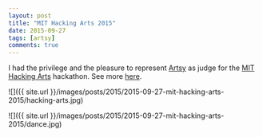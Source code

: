 ```yaml
---
layout: post
title: "MIT Hacking Arts 2015"
date: 2015-09-27
tags: [artsy]
comments: true
---
```

I had the privilege and the pleasure to represent [Artsy](https://www.artsy.net) as judge for the [MIT Hacking Arts](http://www.hackingarts.com) hackathon. See more [here](http://code.dblock.org/2015/09/25/mit-hacking-arts-2015.html).

![]({{ site.url }}/images/posts/2015/2015-09-27-mit-hacking-arts-2015/hacking-arts.jpg)

![]({{ site.url }}/images/posts/2015/2015-09-27-mit-hacking-arts-2015/dance.jpg)

